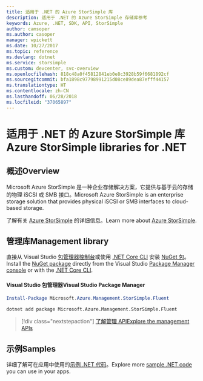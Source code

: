 ```yaml
---
title: 适用于 .NET 的 Azure StorSimple 库
description: 适用于 .NET 的 Azure StorSimple 存储库参考
keywords: Azure, .NET, SDK, API, StorSimple
author: camsoper
ms.author: casoper
manager: wpickett
ms.date: 10/27/2017
ms.topic: reference
ms.devlang: dotnet
ms.service: storsimple
ms.custom: devcenter, svc-overview
ms.openlocfilehash: 818c48a0f45812841eb0e8c3928b59f6681892cf
ms.sourcegitcommit: bfa1898c97798991215d08ce89dea87efff44157
ms.translationtype: HT
ms.contentlocale: zh-CN
ms.lasthandoff: 06/28/2018
ms.locfileid: "37065897"
---
```

# <a name="azure-storsimple-libraries-for-net"></a><span data-ttu-id="4b6ca-104">适用于 .NET 的 Azure StorSimple 库</span><span class="sxs-lookup"><span data-stu-id="4b6ca-104">Azure StorSimple libraries for .NET</span></span>

## <a name="overview"></a><span data-ttu-id="4b6ca-105">概述</span><span class="sxs-lookup"><span data-stu-id="4b6ca-105">Overview</span></span>

<span data-ttu-id="4b6ca-106">Microsoft Azure StorSimple 是一种企业存储解决方案，它提供与基于云的存储的物理 iSCSI 或 SMB 接口。</span><span class="sxs-lookup"><span data-stu-id="4b6ca-106">Microsoft Azure StorSimple is an enterprise storage solution that provides physical iSCSI or SMB interfaces to cloud-based storage.</span></span> 

<span data-ttu-id="4b6ca-107">了解有关 [Azure StorSimple](/azure/storsimple/) 的详细信息。</span><span class="sxs-lookup"><span data-stu-id="4b6ca-107">Learn more about [Azure StorSimple](/azure/storsimple/).</span></span>    

## <a name="management-library"></a><span data-ttu-id="4b6ca-108">管理库</span><span class="sxs-lookup"><span data-stu-id="4b6ca-108">Management library</span></span>

<span data-ttu-id="4b6ca-109">直接从 Visual Studio [包管理器控制台][PackageManager]或使用 [.NET Core CLI][DotNetCLI] 安装 [NuGet 包](https://www.nuget.org/packages/Microsoft.Azure.Management.StorSimple.Fluent)。</span><span class="sxs-lookup"><span data-stu-id="4b6ca-109">Install the [NuGet package](https://www.nuget.org/packages/Microsoft.Azure.Management.StorSimple.Fluent) directly from the Visual Studio [Package Manager console][PackageManager] or with the [.NET Core CLI][DotNetCLI].</span></span>

#### <a name="visual-studio-package-manager"></a><span data-ttu-id="4b6ca-110">Visual Studio 包管理器</span><span class="sxs-lookup"><span data-stu-id="4b6ca-110">Visual Studio Package Manager</span></span>

```powershell
Install-Package Microsoft.Azure.Management.StorSimple.Fluent
```

```bash
dotnet add package Microsoft.Azure.Management.StorSimple.Fluent
```

> [!div class="nextstepaction"]
> [<span data-ttu-id="4b6ca-111">了解管理 API</span><span class="sxs-lookup"><span data-stu-id="4b6ca-111">Explore the management APIs</span></span>](/dotnet/api/overview/azure/monitor/management)

## <a name="samples"></a><span data-ttu-id="4b6ca-112">示例</span><span class="sxs-lookup"><span data-stu-id="4b6ca-112">Samples</span></span>

<span data-ttu-id="4b6ca-113">详细了解可在应用中使用的[示例 .NET 代码](https://azure.microsoft.com/resources/samples/?platform=dotnet)。</span><span class="sxs-lookup"><span data-stu-id="4b6ca-113">Explore more [sample .NET code](https://azure.microsoft.com/resources/samples/?platform=dotnet) you can use in your apps.</span></span>

[PackageManager]: https://docs.microsoft.com/nuget/tools/package-manager-console
[DotNetCLI]: https://docs.microsoft.com/dotnet/core/tools/dotnet-add-package
